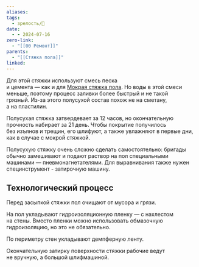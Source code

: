 ```yaml
---
aliases: 
tags:
  - зрелость/🌱
date:
  - - 2024-07-16
zero-link:
  - "[[00 Ремонт]]"
parents:
  - "[[Стяжка пола]]"
linked:
---
```

Для этой стяжки используют смесь песка и цемента — как и для [Мокрая стяжка пола](Мокрая%20стяжка%20пола.md). Но воды в этой смеси меньше, поэтому процесс заливки более быстрый и не такой грязный. Из-за этого полусухой состав похож не на сметану, а на пластилин.

Полусухая стяжка затвердевает за 12 часов, но окончательную прочность набирает за 21 день. Чтобы покрытие получилось без изъянов и трещин, его шлифуют, а также увлажняют в первые дни, как в случае с мокрой стяжкой.

Полусухую стяжку очень сложно сделать самостоятельно: бригады обычно замешивают и подают раствор на пол специальными машинами — пневмонагнетателями. Для выравнивания также нужен специнструмент - затирочную машину.

## Технологический процесс
Перед засыпкой стяжки пол очищают от мусора и грязи.

На пол укладывают гидроизоляционную пленку — с нахлестом на стены. Вместо пленки можно использовать обмазочную гидроизоляцию, но это не обязательно.

По периметру стен укладывают демпферную ленту.

Окончательную затирку поверхности стяжки рабочие ведут не вручную, а большой шлифмашиной.